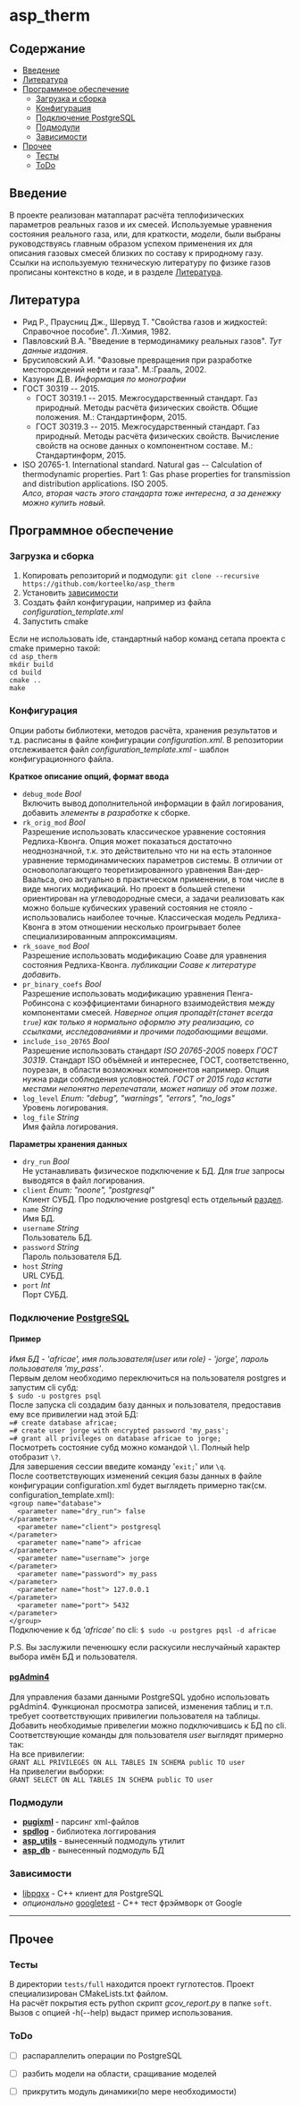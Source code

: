 # asp\_therm

## Содержание
- [Введение](#introduction)
- [Литература](#literature)
- [Программное обеспечение](#software)
  - [Загрузка и сборка](#software_setup)
  - [Конфигурация](#software_config)
  - [Подключение PostgreSQL](#postgresql)
  - [Подмодули](#software_submodules)
  - [Зависимости](#software_dependencies)
- [Прочее](#other)
  - [Тесты](#other_test)
  - [ToDo](#other_todo)

## <a name="introduction"></a> Введение 
В проекте реализован матаппарат расчёта теплофизических параметров реальных газов и их смесей. Используемые уравнения состояния реального газа, или, для краткости, *модели*, были выбраны руководствуясь главным образом успехом применения их для описания газовых смесей близких по составу к природному газу.   
Ссылки на используемую техническую литературу по физике газов прописаны контекстно в коде, и в разделе [Литература](#literature).

## <a name="literature"></a> Литература

- Рид Р., Праусниц Дж., Шервуд Т. "Свойства газов и жидкостей: Справочное пособие". Л.:Химия, 1982.
- Павловский В.А. "Введение в термодинамику реальных газов". _Тут данные издания_.
- Брусиловский А.И. "Фазовые превращения при разработке месторождений нефти и газа". М.:Грааль, 2002.
- Казунин Д.В. _Информация по монографии_
- ГОСТ 30319 -- 2015.
  - ГОСТ 30319.1 -- 2015. Межгосударственный стандарт. Газ природный. Методы расчёта физических свойств. Общие положения. М.: Стандартинформ, 2015.
  - ГОСТ 30319.3 -- 2015. Межгосударственный стандарт. Газ природный. Методы расчёта физических свойств. Вычисление свойств на основе данных о компонентном составе. М.: Стандартинформ, 2015.
- ISO 20765-1. International standard. Natural gas -- Calculation of thermodynamic properties. Part 1: Gas phase properties for transmission and distribution applications. ISO 2005.    
*Алсо, вторая часть этого стандарта тоже интересна, а за денежку можно купить новый.*

## <a name="software"></a> Программное обеспечение
### <a name="software_setup"></a> Загрузка и сборка
1. Копировать репозиторий и подмодули:
`git clone --recursive https://github.com/korteelko/asp_therm`
2. Установить [зависимости](#software_dependencies)
3. Создать файл конфигурации, например из файла *configuration_template.xml*
4. Запустить cmake

Если не использовать ide, стандартный набор команд сетапа проекта с cmake примерно такой:  
`cd asp_therm`  
`mkdir build`  
`cd build`  
`cmake ..`  
`make`

### <a name="software_config"></a> Конфигурация
Опции работы библиотеки, методов расчёта, хранения результатов и т.д. расписаны в файле конфигурации *configuration.xml*. В репозитории отслеживается файл *configuration\_template.xml* - шаблон конфигурационного файла.   

**Краткое описание опций, формат ввода**   

- `debug_mode` *Bool*    
Включить вывод дополнительной информации в файл логирования, добавить _элементы в разработке_ к сборке.
- `rk_orig_mod` *Bool*   
Разрешение использовать классическое уравнение состояния Редлиха-Квонга. Опция может показаться достаточно неоднозначной, т.к. это действительно что ни на есть эталонное уравнение термодинамических параметров системы. В отличии от основополагающего теоретизированного уравнения Ван-дер-Ваальса, оно актуально в практическом применении, в том числе в виде многих модификаций. Но проект в большей степени ориентирован на углеводородные смеси, а задачи реализовать как можно больше кубических уравений состояния не стояло - использовались наиболее точные. Классическая модель Редлиха-Квонга в этом отношении несколько проигрывает более специализированным аппроксимациям.
- `rk_soave_mod` *Bool*   
Разрешение использовать модификацию Соаве для уравнения состояния Редлиха-Квонга. _публикации Соаве к литературе добавить_.
- `pr_binary_coefs` *Bool*   
Разрешение использовать модификацию уравнения Пенга-Робинсона с коэффициентами бинарного взаимодействия между компонентами смесей. *Наверное опция пропадёт(станет всегда `true`) как только я нормально оформлю эту реализацию, со ссылками, исследованиями и прочими подобающими вещами*.  
- `include_iso_20765` *Bool*   
Разрешение использовать стандарт *ISO 20765-2005* поверх *ГОСТ 30319*. Стандарт ISO объёмней и интереснее, ГОСТ, соответственно, поурезан, в области возможных компонентов например. Опция нужна ради соблюдения условностей. _ГОСТ от 2015 года кстати местами непонятно перепечатали, может напишу об этом позже_.
- `log_level` *Enum: "debug", "warnings", "errors", "no\_logs"*   
Уровень логирования.
- `log_file` *String*   
Имя файла логирования.

**Параметры хранения данных**   

- `dry_run` *Bool*  
Не устанавливать физическое подключение к БД. Для *true* запросы выводятся в файл логирования.
- `client` *Enum: "noone", "postgresql"*   
Клиент СУБД. Про подключение postgresql есть отдельный [раздел](#postgresql).
- `name` *String*   
Имя БД.
- `username` *String*    
Пользователь БД.
- `password` *String*   
Пароль пользователя БД.
- `host` *String*    
URL СУБД.
- `port` *Int*   
Порт СУБД.


### <a name="postgresql"></a> Подключение [PostgreSQL](https://www.postgresql.org)
#### Пример   
*Имя БД - 'africae', имя пользователя(user или role) - 'jorge', пароль пользователя 'my\_pass'*.   
Первым делом необходимо переключиться на пользователя postgres и запустим cli субд:   
`$ sudo -u postgres psql`   
После запуска cli создадим базу данных и пользователя, предоставив ему все привилегии над этой БД:    
`=# create database africae;`  
`=# create user jorge with encrypted password 'my_pass';`   
`=# grant all privileges on database africae to jorge;`   
Посмотреть состояние субд можно командой `\l`. Полный help отобразит `\?`.   
Для завершения сессии введите команду '`exit;`' или `\q`.     
После соответствующих изменений секция базы данных в файле конфигурации configuration.xml будет выглядеть примерно так(см. configuration\_template.xml):    
<code>\<group name="database"></code>    
<code>&nbsp;&nbsp;\<parameter name="dry\_run"> false \</parameter></code>      
<code>&nbsp;&nbsp;\<parameter name="client"> postgresql \</parameter></code>    
<code>&nbsp;&nbsp;\<parameter name="name"> africae \</parameter></code>    
<code>&nbsp;&nbsp;\<parameter name="username"> jorge \</parameter></code>     
<code>&nbsp;&nbsp;\<parameter name="password"> my\_pass \</parameter></code>    
<code>&nbsp;&nbsp;\<parameter name="host"> 127.0.0.1 \</parameter></code>    
<code>&nbsp;&nbsp;\<parameter name="port"> 5432 \</parameter></code>     
<code>\</group></code>  
Подключение к бд *'africae'* по cli: `$ sudo -u postgres pqsl -d africae`

P.S. Вы заслужили печенюшку если раскусили неслучайный характер выбора имён БД и пользователя.

#### [pgAdmin4](https://www.pgadmin.org)

Для управления базами данными PostgreSQL удобно использовать pgAdmin4. Функционал просмотра записей, изменения таблиц и т.п. требует соответствующих привилегии пользователя на таблицы. Добавить необходимые привелегии можно подключившись к БД по cli. Соответствующие команды для пользователя *user* выглядят примерно так:    
На все привилегии:    
`GRANT ALL PRIVILEGES ON ALL TABLES IN SCHEMA public TO user`   
На привелегии выборки:    
`GRANT SELECT ON ALL TABLES IN SCHEMA public TO user`

### <a name="software_submodules"></a> Подмодули

- [**pugixml**](https://github.com/zeux/pugixml) - парсинг xml-файлов
- [**spdlog**](https://github.com/gabime/spdlog) - библиотека логгирования
- [**asp_utils**](https://github.com/korteelko/asp_utils) - вынесенный подмодуль утилит
- [**asp_db**](https://github.com/korteelko/asp_db) - вынесенный подмодуль БД

### <a name="software_dependencies"></a> Зависимости

- [libpqxx](http://pqxx.org/development/libpqxx/) - С++ клиент для PostgreSQL
- *опционально* [googletest](https://github.com/google/googletest) - C++ тест фрэймворк от Google

------
## <a name="other"></a> Прочее
### <a name="other_test"></a> Тесты
В директории `tests/full` находится проект гуглотестов. Проект специализирован CMakeLists.txt файлом.   
На расчёт покрытия есть python скрипт *gcov\_report.py* в папке `soft`. Вызов с опцией -h(--help) выдаст пример использования.


### <a name="other_todo"></a> ToDo
- [ ] распараллелить операции по PostgreSQL
- [ ] разбить модели на области, сращивание моделей
- [ ] прикрутить модуль динамики(по мере необходимости)

